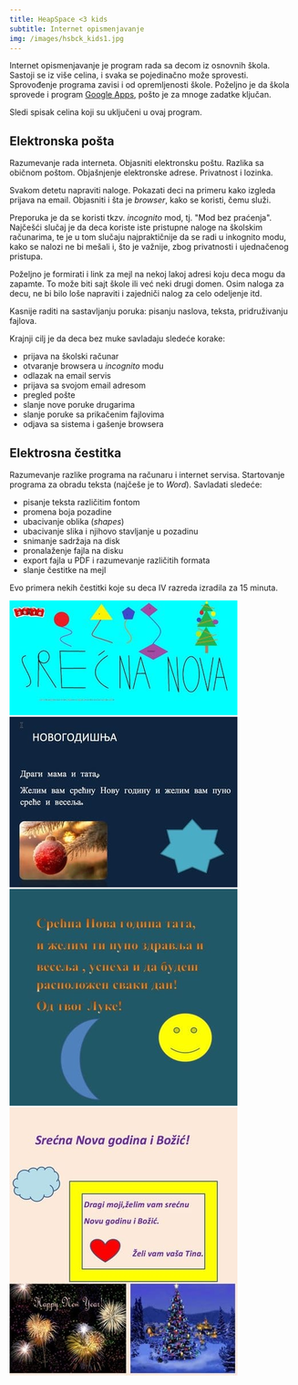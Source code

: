 ```yaml
---
title: HeapSpace <3 kids
subtitle: Internet opismenjavanje
img: /images/hsbck_kids1.jpg
---
```


Internet opismenjavanje je program rada sa decom iz osnovnih škola.
Sastoji se iz više celina, i svaka se pojedinačno može sprovesti.
Sprovođenje programa zavisi i od opremljenosti škole. Poželjno je da
škola sprovede i program [Google Apps](../google-apps), pošto je za mnoge
zadatke ključan.

Sledi spisak celina koji su uključeni u ovaj program.

## Elektronska pošta

Razumevanje rada interneta. Objasniti elektronsku poštu. Razlika sa
običnom poštom. Objašnjenje elektronske adrese. Privatnost i lozinka.

Svakom detetu napraviti naloge. Pokazati deci na primeru kako izgleda
prijava na email. Objasniti i šta je _browser_, kako se koristi, čemu služi.

Preporuka je da se koristi tkzv. _incognito_ mod, tj. "Mod bez praćenja".
Najčešći slučaj je da deca koriste iste pristupne naloge na školskim računarima,
te je u tom slučaju najpraktičnije da se radi u inkognito modu, kako se nalozi
ne bi mešali i, što je važnije, zbog privatnosti i ujednačenog pristupa.

Poželjno je formirati i link za mejl na nekoj lakoj adresi koju deca mogu da zapamte.
To može biti sajt škole ili već neki drugi domen. Osim naloga za decu,
ne bi bilo loše napraviti i zajedniči nalog za celo odeljenje itd.

Kasnije raditi na sastavljanju poruka: pisanju naslova, teksta, pridruživanju
fajlova.

Krajnji cilj je da deca bez muke savladaju sledeće korake:

+ prijava na školski računar
+ otvaranje browsera u _incognito_ modu
+ odlazak na email servis
+ prijava sa svojom email adresom
+ pregled pošte
+ slanje nove poruke drugarima
+ slanje poruke sa prikačenim fajlovima
+ odjava sa sistema i gašenje browsera

## Elektrosna čestitka

Razumevanje razlike programa na računaru i internet servisa.
Startovanje programa za obradu teksta (najčeše je to _Word_). Savladati sledeće:

+ pisanje teksta različitim fontom
+ promena boja pozadine
+ ubacivanje oblika (_shapes_)
+ ubacivanje slika i njihovo stavljanje u pozadinu
+ snimanje sadržaja na disk
+ pronalaženje fajla na disku
+ export fajla u PDF i razumevanje različitih formata
+ slanje čestitke na mejl

Evo primera nekih čestitki koje su deca IV razreda izradila za 15 minuta.

![](cestitka1.jpg)
![](cestitka4.jpg)
![](cestitka2.jpg)
![](cestitka3.jpg)
